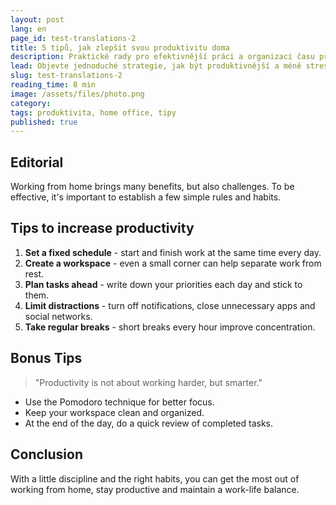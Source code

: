 ```yaml
---
layout: post
lang: en
page_id: test-translations-2
title: 5 tipů, jak zlepšit svou produktivitu doma
description: Praktické rady pro efektivnější práci a organizaci času při práci z domova.
lead: Objevte jednoduché strategie, jak být produktivnější a méně stresovaný při home office.
slug: test-translations-2
reading_time: 8 min
image: /assets/files/photo.png
category: 
tags: produktivita, home office, tipy
published: true
---
```


## Editorial

Working from home brings many benefits, but also challenges. To be effective, it's important to establish a few simple rules and habits.

## Tips to increase productivity

1. **Set a fixed schedule** - start and finish work at the same time every day.  
2. **Create a workspace** - even a small corner can help separate work from rest.  
3. **Plan tasks ahead** - write down your priorities each day and stick to them.  
4. **Limit distractions** - turn off notifications, close unnecessary apps and social networks.
5. **Take regular breaks** - short breaks every hour improve concentration.

## Bonus Tips

> "Productivity is not about working harder, but smarter."

- Use the Pomodoro technique for better focus.  
- Keep your workspace clean and organized.  
- At the end of the day, do a quick review of completed tasks.

## Conclusion

With a little discipline and the right habits, you can get the most out of working from home, stay productive and maintain a work-life balance.